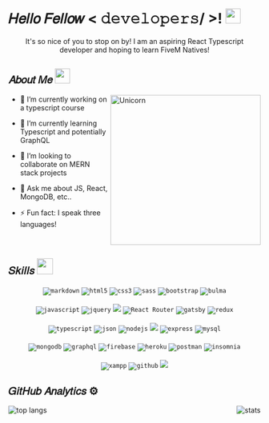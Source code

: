 <!--- Header ---> 
<h1> 𝐻𝑒𝑙𝑙𝑜 𝐹𝑒𝑙𝑙𝑜𝑤 < 𝚍𝚎𝚟𝚎𝚕𝚘𝚙𝚎𝚛𝚜/ >! <img src = "https://raw.githubusercontent.com/MartinHeinz/MartinHeinz/master/wave.gif" width = 30px> </h1>
<p align='center'>It's so nice of you to stop on by! I am an aspiring React Typescript developer and hoping to learn FiveM Natives!</p>


  
<!--- About Me ---> 
<h2> 𝐴𝑏𝑜𝑢𝑡 𝑀𝑒 <img src="https://media.giphy.com/media/ObNTw8Uzwy6KQ/giphy.gif" width="30px"></h2>
<img align="right" width=300px alt="Unicorn" src="https://c.tenor.com/GN73MKBawZYAAAAi/busy-cute.gif" />
  
- 🔭 I’m currently working on a typescript course
  
- 🌱 I’m currently learning Typescript and potentially GraphQL
  
- 👯 I’m looking to collaborate on MERN stack projects
  
- 💬 Ask me about JS, React, MongoDB, etc..
  
- ⚡ Fun fact: I speak three languages!
<br/>

  
<!--- Skills ---> 
<h2> 𝑆𝑘𝑖𝑙𝑙𝑠 <img src = "https://media2.giphy.com/media/QssGEmpkyEOhBCb7e1/giphy.gif?cid=ecf05e47a0n3gi1bfqntqmob8g9aid1oyj2wr3ds3mg700bl&rid=giphy.gif" width = 32px> </h2>
<div align="center">
<code><img src="https://img.shields.io/badge/Markdown-000000?style=for-the-badge&logo=markdown&logoColor=white" alt="markdown"></code>
<code><img src="https://img.shields.io/badge/html-E34F26.svg?style=for-the-badge&logo=html5&logoColor=white" alt="html5"/></code>
<code><img src="https://img.shields.io/badge/css-1572B6.svg?style=for-the-badge&logo=css3&logoColor=white" alt="css3"/></code>
<code><img src="https://img.shields.io/badge/Sass-CC6699?style=for-the-badge&logo=sass&logoColor=white" alt="sass"/></code>
<code><img src="https://img.shields.io/badge/bootstrap-7952B3.svg?style=for-the-badge&logo=bootstrap&logoColor=white" alt="bootstrap"/></code>
<code><img src="https://img.shields.io/badge/bulma-00D1B2.svg?style=for-the-badge&logo=bulma&logoColor=white" alt="bulma"/></code>
<br/>
<br/>
<code><img src="https://img.shields.io/badge/Javascript-F7DF1E.svg?style=for-the-badge&logo=javascript&logoColor=black" alt="javascript"/></code>
<code><img src="https://img.shields.io/badge/jquery-0769AD.svg?style=for-the-badge&logo=jquery&logoColor=white" alt="jquery"/></code>
<code><img src="https://img.shields.io/badge/React-20232A?style=for-the-badge&logo=react&logoColor=61DAFB"/></code>
<code><img src="https://img.shields.io/badge/React_Router-CA4245?style=for-the-badge&logo=react-router&logoColor=white" alt="React Router"/></code>
<code><img src="https://img.shields.io/badge/gatsbyjs-663399.svg?style=for-the-badge&logo=gatsby&logoColor=white" alt="gatsby"/></code>
<code><img src="https://img.shields.io/badge/redux-764ABC.svg?style=for-the-badge&logo=redux&logoColor=white" alt="redux"/></code>
<br/>
<br/>
<code><img src="https://img.shields.io/badge/typescript-3178C6.svg?style=for-the-badge&logo=typescript&logoColor=white" alt="typescript"/></code>
<code><img src="https://img.shields.io/badge/json-5E5C5C?style=for-the-badge&logo=json&logoColor=white" alt="json"></code>
<code><img src="https://img.shields.io/badge/node.js-339933.svg?style=for-the-badge&logo=nodedotjs&logoColor=white" alt="nodejs"/></code>
<code><img src="https://img.shields.io/badge/npm-CB3837?style=for-the-badge&logo=npm&logoColor=white"></code>
<code><img src="https://img.shields.io/badge/express-000000.svg?style=for-the-badge&logo=express&logoColor=white" alt="express"/></code>
<code><img src="https://img.shields.io/badge/MySQL-00000F?style=for-the-badge&logo=mysql&logoColor=white" alt="mysql"></code>
<br/>
<br/>
<code><img src="https://img.shields.io/badge/mongodb-47A248.svg?style=for-the-badge&logo=mongodb&logoColor=white" alt="mongodb"/></code>
<code><img src="https://img.shields.io/badge/graphql-E10098.svg?style=for-the-badge&logo=graphql&logoColor=white" alt="graphql"/></code>
<code><img src="https://img.shields.io/badge/firebase-FFCA28.svg?style=for-the-badge&logo=firebase&logoColor=black" alt="firebase"/></code>
<code><img src="https://img.shields.io/badge/heroku-430098.svg?style=for-the-badge&logo=heroku&logoColor=white" alt="heroku"/></code>
<code><img src="https://img.shields.io/badge/Postman-FF6C37?style=for-the-badge&logo=Postman&logoColor=white" alt="postman"></code>
<code><img src="https://img.shields.io/badge/Insomnia-5849BE?style=for-the-badge&logo=Insomnia&logoColor=white" alt="insomnia"></code>
<br/>
<br/>
<code><img src="https://img.shields.io/badge/Xampp-F37623?style=for-the-badge&logo=xampp&logoColor=white" alt="xampp"></code>
<code><img src="https://img.shields.io/badge/github-%23121011.svg?style=for-the-badge&logo=github&logoColor=white" alt="github"></code>
<code><img src="https://img.shields.io/badge/vscode-007ACC.svg?style=for-the-badge&logo=visualstudiocode&logoColor=white"></code> 
</div>


<!--- Analytics ---> 
## 𝐺𝑖𝑡𝐻𝑢𝑏 𝐴𝑛𝑎𝑙𝑦𝑡𝑖𝑐𝑠 ⚙️ &nbsp;  
<a align="left">
  <p><img align="left" src="https://github-readme-stats.vercel.app/api/top-langs?username=soph-k&show_icons=true&theme=dark&locale=en&hide=jupyter%20notebook,lex,&langs_count=8" alt="top langs" /></p>
</a>
<a align="right">
  <p>&nbsp;<img align="right" src="https://github-readme-stats.vercel.app/api?username=soph-k&show_icons=true&theme=dark&locale=en" alt="stats" /></p>
</a>
